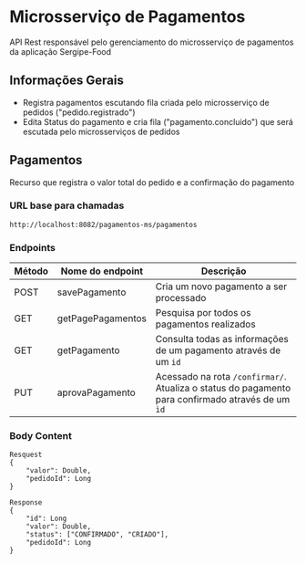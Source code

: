 # Microsserviço de Pagamentos

API Rest responsável pelo gerenciamento do microsserviço de pagamentos da aplicação Sergipe-Food


## Informações Gerais

- Registra pagamentos escutando fila criada pelo microsserviço de pedidos ("pedido.registrado")
- Edita Status do pagamento e cria fila ("pagamento.concluido") que será escutada pelo microsserviços de pedidos


## Pagamentos

Recurso que registra o valor total do pedido e a confirmação do pagamento


### URL base para chamadas

```
http://localhost:8082/pagamentos-ms/pagamentos
```

### Endpoints

| Método | Nome do endpoint | Descrição |
|-----------------------------------------------------------------------------------------------------------------|-----------------------------------------------------------------------------------------------------------------|-----------------------------------------------------------------------------------------------------------------|
| POST | savePagamento | Cria um novo pagamento a ser processado |
| GET | getPagePagamentos | Pesquisa por todos os pagamentos realizados | 
| GET | getPagamento | Consulta todas as informações de um pagamento através de um ```id``` | 
| PUT | aprovaPagamento | Acessado na rota ```/confirmar/```. Atualiza o status do pagamento para confirmado através de um ```ìd``` | 


### Body Content

```
Resquest
{
    "valor": Double,
    "pedidoId": Long
}
```

```
Response
{
    "id": Long
    "valor": Double,
    "status": ["CONFIRMADO", "CRIADO"],
    "pedidoId": Long
}
```






